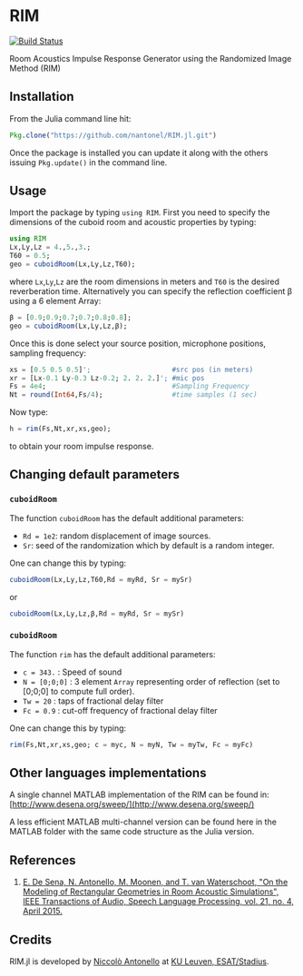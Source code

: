 # RIM


[![Build Status](https://travis-ci.org/nantonel/RIM.jl.svg?branch=master)](https://travis-ci.org/nantonel/RIM.jl.svg?branch=master)


Room Acoustics Impulse Response Generator using the Randomized Image Method (RIM)


## Installation

From the Julia command line hit:

```julia
Pkg.clone("https://github.com/nantonel/RIM.jl.git")
```

Once the package is installed you can update it along with the others issuing `Pkg.update()` in the command line.


## Usage 

Import the package by typing `using RIM`. 
First you need to specify the dimensions of the cuboid room and acoustic properties by typing: 
```julia
using RIM
Lx,Ly,Lz = 4.,5.,3.;
T60 = 0.5;
geo = cuboidRoom(Lx,Ly,Lz,T60);
```
where `Lx`,`Ly`,`Lz` are the room 
dimensions in meters and `T60` 
is the desired reverberation time. 
Alternatively you can specify the reflection 
coefficient β using a 6 element Array:
```julia
β = [0.9;0.9;0.7;0.7;0.8;0.8];
geo = cuboidRoom(Lx,Ly,Lz,β);
```
Once this is done select 
your source position, 
microphone positions,
sampling frequency:
```julia
xs = [0.5 0.5 0.5]';                    #src pos (in meters)
xr = [Lx-0.1 Ly-0.3 Lz-0.2; 2. 2. 2.]'; #mic pos
Fs = 4e4;                               #Sampling Frequency
Nt = round(Int64,Fs/4);                 #time samples (1 sec)
```
Now type:
```julia
h = rim(Fs,Nt,xr,xs,geo);
```
to obtain your room impulse response.


## Changing default parameters


### `cuboidRoom`


The function `cuboidRoom` has the default additional parameters: 

* `Rd = 1e2`: random displacement of image sources.
* `Sr`: seed of the randomization which by default is a random integer.

One can change this by typing:
```julia
cuboidRoom(Lx,Ly,Lz,T60,Rd = myRd, Sr = mySr)
```
or 
```julia
cuboidRoom(Lx,Ly,Lz,β,Rd = myRd, Sr = mySr)
```


### `cuboidRoom`


The function `rim` has the default additional parameters:

* `c = 343.`         : Speed of sound
* `N = [0;0;0]`      : 3 element `Array` representing order of reflection 
                                (set to [0;0;0] to compute full order).
* `Tw = 20`          : taps of fractional delay filter
* `Fc = 0.9`         : cut-off frequency of fractional delay filter

One can change this by typing:
```julia
rim(Fs,Nt,xr,xs,geo; c = myc, N = myN, Tw = myTw, Fc = myFc)
```


## Other languages implementations

A single channel MATLAB implementation of the RIM can be found in:
[http://www.desena.org/sweep/](http://www.desena.org/sweep/)

A less efficient MATLAB multi-channel version can be found here in the MATLAB folder with the same code structure as the Julia version.


## References

1. [E. De Sena, N. Antonello, M. Moonen, and T. van Waterschoot, "On the Modeling of
Rectangular Geometries in Room Acoustic Simulations", IEEE Transactions of Audio, Speech
Language Processing, vol. 21, no. 4, April 2015.](http://ieeexplore.ieee.org/xpl/articleDetails.jsp?arnumber=7045580)



## Credits

RIM.jl is developed by [Niccolò Antonello](http://homes.esat.kuleuven.be/~nantonel/) at [KU Leuven, ESAT/Stadius](https://www.esat.kuleuven.be/stadius/).
